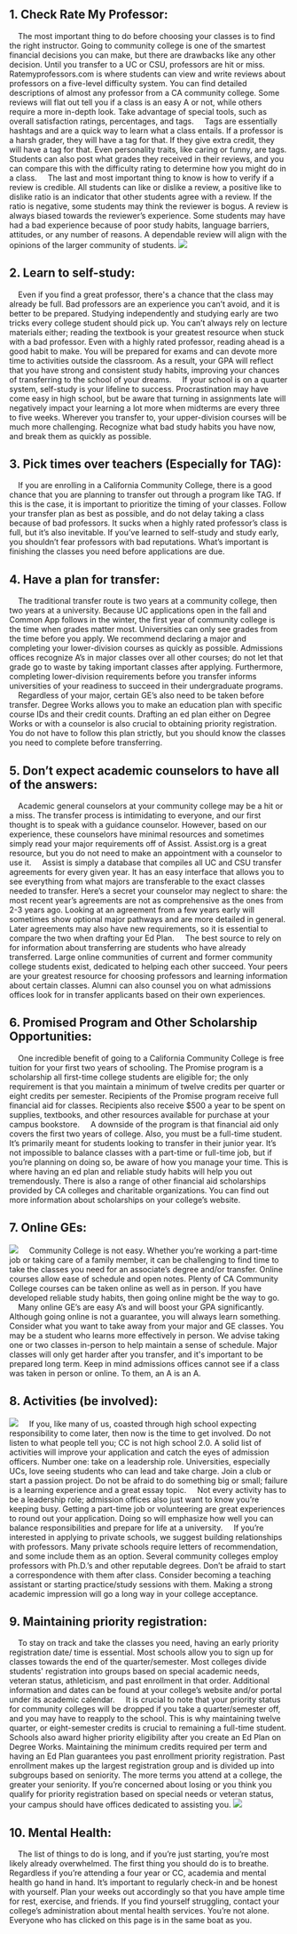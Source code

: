 ## 1. Check Rate My Professor:
&nbsp;&nbsp;&nbsp;&nbsp;The most important thing to do before choosing your classes is to find the right instructor. Going to community college is one of the smartest financial decisions you can make, but there are drawbacks like any other decision. Until you transfer to a UC or CSU, professors are hit or miss. Ratemyprofessors.com is where students can view and write reviews about professors on a five-level difficulty system. You can find detailed descriptions of almost any professor from a CA community college. Some reviews will flat out tell you if a class is an easy A or not, while others require a more in-depth look. Take advantage of special tools, such as overall satisfaction ratings, percentages, and tags. 
&nbsp;&nbsp;&nbsp;&nbsp;Tags are essentially hashtags and are a quick way to learn what a class entails. If a professor is a harsh grader, they will have a tag for that. If they give extra credit, they will have a tag for that. Even personality traits, like caring or funny, are tags. Students can also post what grades they received in their reviews, and you can compare this with the difficulty rating to determine how you might do in a class. 
&nbsp;&nbsp;&nbsp;&nbsp;The last and most important thing to know is how to verify if a review is credible. All students can like or dislike a review, a positive like to dislike ratio is an indicator that other students agree with a review. If the ratio is negative, some students may think the reviewer is bogus. A review is always biased towards the reviewer’s experience. Some students may have had a bad experience because of poor study habits, language barriers, attitudes, or any number of reasons. A dependable review will align with the opinions of the larger community of students.
![](https://images2.imgbox.com/b2/30/eWSQ0HFR_o.png)

## 2. Learn to self-study:
&nbsp;&nbsp;&nbsp;&nbsp;Even if you find a great professor, there's a chance that the class may already be full. Bad professors are an experience you can’t avoid, and it is better to be prepared. Studying independently and studying early are two tricks every college student should pick up. You can’t always rely on lecture materials either; reading the textbook is your greatest resource when stuck with a bad professor. Even with a highly rated professor, reading ahead is a good habit to make. You will be prepared for exams and can devote more time to activities outside the classroom. As a result, your GPA will reflect that you have strong and consistent study habits, improving your chances of transferring to the school of your dreams. 
&nbsp;&nbsp;&nbsp;&nbsp;If your school is on a quarter system, self-study is your lifeline to success. Procrastination may have come easy in high school, but be aware that turning in assignments late will negatively impact your learning a lot more when midterms are every three to five weeks. Wherever you transfer to, your upper-division courses will be much more challenging. Recognize what bad study habits you have now, and break them as quickly as possible. 

## 3. Pick times over teachers (Especially for TAG): 
&nbsp;&nbsp;&nbsp;&nbsp;If you are enrolling in a California Community College, there is a good chance that you are planning to transfer out through a program like TAG. If this is the case, it is important to prioritize the timing of your classes. Follow your transfer plan as best as possible, and do not delay taking a class because of bad professors. It sucks when a highly rated professor’s class is full, but it’s also inevitable. If you’ve learned to self-study and study early, you shouldn’t fear professors with bad reputations. What’s important is finishing the classes you need before applications are due.

## 4. Have a plan for transfer: 
&nbsp;&nbsp;&nbsp;&nbsp;The traditional transfer route is two years at a community college, then two years at a university. Because UC applications open in the fall and Common App follows in the winter, the first year of community college is the time when grades matter most. Universities can only see grades from the time before you apply. We recommend declaring a major and completing your lower-division courses as quickly as possible. Admissions offices recognize A’s in major classes over all other courses; do not let that grade go to waste by taking important classes after applying. Furthermore, completing lower-division requirements before you transfer informs universities of your readiness to succeed in their undergraduate programs. 
&nbsp;&nbsp;&nbsp;&nbsp;Regardless of your major, certain GE’s also need to be taken before transfer. Degree Works allows you to make an education plan with specific course IDs and their credit counts. Drafting an ed plan either on Degree Works or with a counselor is also crucial to obtaining priority registration. You do not have to follow this plan strictly, but you should know the classes you need to complete before transferring. 

## 5. Don’t expect academic counselors to have all of the answers: 
&nbsp;&nbsp;&nbsp;&nbsp;Academic general counselors at your community college may be a hit or a miss. The transfer process is intimidating to everyone, and our first thought is to speak with a guidance counselor. However, based on our experience, these counselors have minimal resources and sometimes simply read your major requirements off of Assist. Assist.org is a great resource, but you do not need to make an appointment with a counselor to use it. 
&nbsp;&nbsp;&nbsp;&nbsp;Assist is simply a database that compiles all UC and CSU transfer agreements for every given year. It has an easy interface that allows you to see everything from what majors are transferable to the exact classes needed to transfer. Here’s a secret your counselor may neglect to share: the most recent year’s agreements are not as comprehensive as the ones from 2-3 years ago. Looking at an agreement from a few years early will sometimes show optional major pathways and are more detailed in general. Later agreements may also have new requirements, so it is essential to compare the two when drafting your Ed Plan. 
&nbsp;&nbsp;&nbsp;&nbsp;The best source to rely on for information about transferring are students who have already transferred. Large online communities of current and former community college students exist, dedicated to helping each other succeed. Your peers are your greatest resource for choosing professors and learning information about certain classes. Alumni can also counsel you on what admissions offices look for in transfer applicants based on their own experiences.

## 6. Promised Program and Other Scholarship Opportunities:
&nbsp;&nbsp;&nbsp;&nbsp;One incredible benefit of going to a California Community College is free tuition for your first two years of schooling. The Promise program is a scholarship all first-time college students are eligible for; the only requirement is that you maintain a minimum of twelve credits per quarter or eight credits per semester. Recipients of the Promise program receive full financial aid for classes. Recipients also receive $500 a year to be spent on supplies, textbooks, and other resources available for purchase at your campus bookstore.
&nbsp;&nbsp;&nbsp;&nbsp;A downside of the program is that financial aid only covers the first two years of college. Also, you must be a full-time student. It’s primarily meant for students looking to transfer in their junior year. It’s not impossible to balance classes with a part-time or full-time job, but if you’re planning on doing so, be aware of how you manage your time. This is where having an ed plan and reliable study habits will help you out tremendously. There is also a range of other financial aid scholarships provided by CA colleges and charitable organizations. You can find out more information about scholarships on your college’s website.

## 7. Online GEs:
![](https://images2.imgbox.com/d8/0a/eL8Qa3Rh_o.png)
&nbsp;&nbsp;&nbsp;&nbsp;Community College is not easy. Whether you’re working a part-time job or taking care of a family member, it can be challenging to find time to take the classes you need for an associate’s degree and/or transfer. Online courses allow ease of schedule and open notes. Plenty of CA Community College courses can be taken online as well as in person. If you have developed reliable study habits, then going online might be the way to go. 
&nbsp;&nbsp;&nbsp;&nbsp;Many online GE’s are easy A’s and will boost your GPA significantly. Although going online is not a guarantee, you will always learn something. Consider what you want to take away from your major and GE classes. You may be a student who learns more effectively in person. We advise taking one or two classes in-person to help maintain a sense of schedule. Major classes will only get harder after you transfer, and it's important to be prepared long term. Keep in mind admissions offices cannot see if a class was taken in person or online. To them, an A is an A.

## 8. Activities (be involved):
![](https://images2.imgbox.com/d4/d6/rMZBkwXu_o.png)
&nbsp;&nbsp;&nbsp;&nbsp;If you, like many of us, coasted through high school expecting responsibility to come later, then now is the time to get involved. Do not listen to what people tell you; CC is not high school 2.0. A solid list of activities will improve your application and catch the eyes of admission officers. Number one: take on a leadership role. Universities, especially UCs, love seeing students who can lead and take charge. Join a club or start a passion project. Do not be afraid to do something big or small; failure is a learning experience and a great essay topic. 
&nbsp;&nbsp;&nbsp;&nbsp;Not every activity has to be a leadership role; admission offices also just want to know you’re keeping busy. Getting a part-time job or volunteering are great experiences to round out your application. Doing so will emphasize how well you can balance responsibilities and prepare for life at a university. 
&nbsp;&nbsp;&nbsp;&nbsp;If you’re interested in applying to private schools, we suggest building relationships with professors. Many private schools require letters of recommendation, and some include them as an option. Several community colleges employ professors with Ph.D.’s and other reputable degrees. Don’t be afraid to start a correspondence with them after class. Consider becoming a teaching assistant or starting practice/study sessions with them. Making a strong academic impression will go a long way in your college acceptance. 

## 9. Maintaining priority registration:
&nbsp;&nbsp;&nbsp;&nbsp;To stay on track and take the classes you need, having an early priority registration date/ time is essential. Most schools allow you to sign up for classes towards the end of the quarter/semester. Most colleges divide students' registration into groups based on special academic needs, veteran status, athleticism, and past enrollment in that order. Additional information and dates can be found at your college’s website and/or portal under its academic calendar. 
&nbsp;&nbsp;&nbsp;&nbsp;It is crucial to note that your priority status for community colleges will be dropped if you take a quarter/semester off, and you may have to reapply to the school. This is why maintaining twelve quarter, or eight-semester credits is crucial to remaining a full-time student. Schools also award higher priority eligibility after you create an Ed Plan on Degree Works. Maintaining the minimum credits required per term and having an Ed Plan guarantees you past enrollment priority registration. Past enrollment makes up the largest registration group and is divided up into subgroups based on seniority. The more terms you attend at a college, the greater your seniority. If you’re concerned about losing or you think you qualify for priority registration based on special needs or veteran status, your campus should have offices dedicated to assisting you.
![](https://images2.imgbox.com/3a/99/SopW82Kr_o.png)

## 10. Mental Health:
&nbsp;&nbsp;&nbsp;&nbsp;The list of things to do is long, and if you’re just starting, you’re most likely already overwhelmed. The first thing you should do is to breathe. Regardless if you’re attending a four year or CC, academia and mental health go hand in hand. It’s important to regularly check-in and be honest with yourself. Plan your weeks out accordingly so that you have ample time for rest, exercise, and friends. If you find yourself struggling, contact your college’s administration about mental health services. You’re not alone. Everyone who has clicked on this page is in the same boat as you. 
